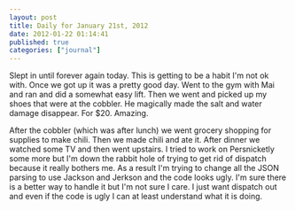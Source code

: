 ```yaml
---
layout: post
title: Daily for January 21st, 2012
date: 2012-01-22 01:14:41
published: true
categories: ["journal"]
---
```

 
Slept in until forever again today. This is getting to be a habit I'm not ok with. Once we got up it was a pretty good day. Went to the gym with Mai and ran and did a somewhat easy lift. Then we went and picked up my shoes that were at the cobbler. He magically made the salt and water damage disappear. For $20. Amazing.

After the cobbler (which was after lunch) we went grocery shopping for supplies to make chili. Then we made chili and ate it. After dinner we watched some TV and then went upstairs. I tried to work on Persnicketly some more but I'm down the rabbit hole of trying to get rid of dispatch because it really bothers me. As a result I'm trying to change all the JSON parsing to use Jackson and Jerkson and the code looks ugly. I'm sure there is a better way to handle it but I'm not sure I care. I just want dispatch out and even if the code is ugly I can at least understand what it is doing.